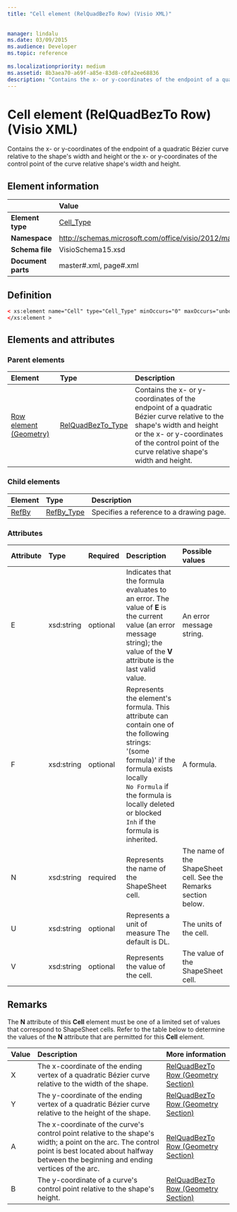 ```yaml
---
title: "Cell element (RelQuadBezTo Row) (Visio XML)"
 
 
manager: lindalu
ms.date: 03/09/2015
ms.audience: Developer
ms.topic: reference
 
ms.localizationpriority: medium
ms.assetid: 8b3aea70-a69f-a85e-83d8-c0fa2ee68836
description: "Contains the x- or y-coordinates of the endpoint of a quadratic Bézier curve relative to the shape's width and height or the x- or y-coordinates of the control point of the curve relative shape's width and height."
---
```


# Cell element (RelQuadBezTo Row) (Visio XML)

Contains the x- or y-coordinates of the endpoint of a quadratic Bézier curve relative to the shape's width and height or the x- or y-coordinates of the control point of the curve relative shape's width and height.
  
## Element information

||Value |
|:-----|:-----|
|**Element type** <br/> |[Cell_Type](cell_type-complextypevisio-xml.md) <br/> |
|**Namespace** <br/> |http://schemas.microsoft.com/office/visio/2012/main  <br/> |
|**Schema file** <br/> |VisioSchema15.xsd  <br/> |
|**Document parts** <br/> |master#.xml, page#.xml  <br/> |
   
## Definition

```XML
< xs:element name="Cell" type="Cell_Type" minOccurs="0" maxOccurs="unbounded" >
</xs:element >
```

## Elements and attributes

### Parent elements

|**Element**|**Type**|**Description**|
|:-----|:-----|:-----|
|[Row element (Geometry)](row-element-geometry-sectionvisio-xml.md) <br/> |[RelQuadBezTo_Type](relquadbezto_type-complextypevisio-xml.md) <br/> |Contains the x- or y-coordinates of the endpoint of a quadratic Bézier curve relative to the shape's width and height or the x- or y-coordinates of the control point of the curve relative shape's width and height. |
   
### Child elements

|**Element**|**Type**|**Description**|
|:-----|:-----|:-----|
|[RefBy](refby-element-cell_type-complextypevisio-xml.md) <br/> |[RefBy_Type](refby_type-complextypevisio-xml.md) <br/> |Specifies a reference to a drawing page. |
   
### Attributes

|**Attribute**|**Type**|**Required**|**Description**|**Possible values**|
|:-----|:-----|:-----|:-----|:-----|
|E  <br/> |xsd:string  <br/> |optional  <br/> |Indicates that the formula evaluates to an error. The value of **E** is the current value (an error message string); the value of the **V** attribute is the last valid value. |An error message string. |
|F  <br/> |xsd:string  <br/> |optional  <br/> | Represents the element's formula. This attribute can contain one of the following strings:  <br/>  '(some formula)' if the formula exists locally  <br/> `No Formula` if the formula is locally deleted or blocked  <br/> `Inh` if the formula is inherited. |A formula. |
|N  <br/> |xsd:string  <br/> |required  <br/> |Represents the name of the ShapeSheet cell. |The name of the ShapeSheet cell. See the Remarks section below. |
|U  <br/> |xsd:string  <br/> |optional  <br/> |Represents a unit of measure The default is DL. |The units of the cell. |
|V  <br/> |xsd:string  <br/> |optional  <br/> |Represents the value of the cell. |The value of the ShapeSheet cell. |
   
## Remarks

The **N** attribute of this **Cell** element must be one of a limited set of values that correspond to ShapeSheet cells. Refer to the table below to determine the values of the **N** attribute that are permitted for this **Cell** element. 
  
|**Value**|**Description**|**More information**|
|:-----|:-----|:-----|
|X  <br/> |The x-coordinate of the ending vertex of a quadratic Bézier curve relative to the width of the shape. |[RelQuadBezTo Row (Geometry Section)](relquadbezto-row-geometry-section.md) <br/> |
|Y  <br/> |The y-coordinate of the ending vertex of a quadratic Bézier curve relative to the height of the shape. |[RelQuadBezTo Row (Geometry Section)](relquadbezto-row-geometry-section.md) <br/> |
|A  <br/> |The x-coordinate of the curve's control point relative to the shape's width; a point on the arc. The control point is best located about halfway between the beginning and ending vertices of the arc. |[RelQuadBezTo Row (Geometry Section)](relquadbezto-row-geometry-section.md) <br/> |
|B  <br/> |The y-coordinate of a curve's control point relative to the shape's height. |[RelQuadBezTo Row (Geometry Section)](relquadbezto-row-geometry-section.md) <br/> |
   

